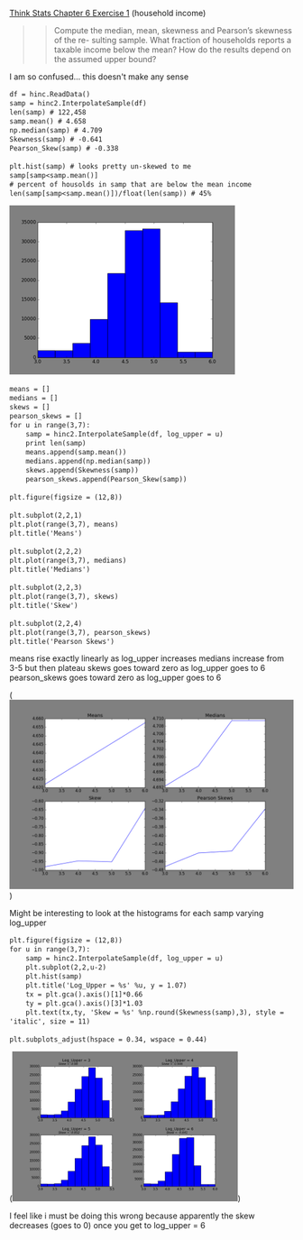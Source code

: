 [Think Stats Chapter 6 Exercise 1](http://greenteapress.com/thinkstats2/html/thinkstats2007.html#toc60) (household income)

>> Compute the median, mean, skewness and Pearson’s skewness of the re- sulting sample.  What fraction of households reports a taxable income below the mean? How do the results depend on the assumed upper bound?

I am so confused... this doesn't make any sense

```
df = hinc.ReadData()
samp = hinc2.InterpolateSample(df)
len(samp) # 122,458
samp.mean() # 4.658
np.median(samp) # 4.709
Skewness(samp) # -0.641
Pearson_Skew(samp) # -0.338

plt.hist(samp) # looks pretty un-skewed to me
samp[samp<samp.mean()]
# percent of housolds in samp that are below the mean income
len(samp[samp<samp.mean()])/float(len(samp)) # 45%
``` 
<img src = "https://github.com/rshap91/dsp/blob/master/statistics/ch6_232_samp_hist.png" width = 400px>

```
means = []
medians = []
skews = []
pearson_skews = []
for u in range(3,7):
	samp = hinc2.InterpolateSample(df, log_upper = u)
	print len(samp)
	means.append(samp.mean())
	medians.append(np.median(samp))
	skews.append(Skewness(samp))
	pearson_skews.append(Pearson_Skew(samp))

plt.figure(figsize = (12,8))

plt.subplot(2,2,1)
plt.plot(range(3,7), means)
plt.title('Means')

plt.subplot(2,2,2)
plt.plot(range(3,7), medians)
plt.title('Medians')

plt.subplot(2,2,3)
plt.plot(range(3,7), skews)
plt.title('Skew')

plt.subplot(2,2,4)
plt.plot(range(3,7), pearson_skews)
plt.title('Pearson Skews')
```
means rise exactly linearly as log_upper increases
medians increase from 3-5 but then plateau
skews goes toward zero as log_upper goes to 6
pearson_skews goes toward zero as log_upper goes to 6

(<img src = 'https://github.com/rshap91/dsp/blob/master/statistics/ch6_269_means_medians_skews_of_samp.png' widht = 400px>)

Might be interesting to look at the histograms for each samp varying log_upper

```
plt.figure(figsize = (12,8))
for u in range(3,7):
	samp = hinc2.InterpolateSample(df, log_upper = u)
	plt.subplot(2,2,u-2)
	plt.hist(samp)
	plt.title('Log_Upper = %s' %u, y = 1.07)
	tx = plt.gca().axis()[1]*0.66
	ty = plt.gca().axis()[3]*1.03
	plt.text(tx,ty, 'Skew = %s' %np.round(Skewness(samp),3), style = 'italic', size = 11)

plt.subplots_adjust(hspace = 0.34, wspace = 0.44)
```

(<img src = 'https://github.com/rshap91/dsp/blob/master/statistics/ch6_289_multi_samp_hists.png' width = 400px>)

I feel like i must be doing this wrong because apparently the skew decreases (goes to 0) once you get to log_upper = 6
